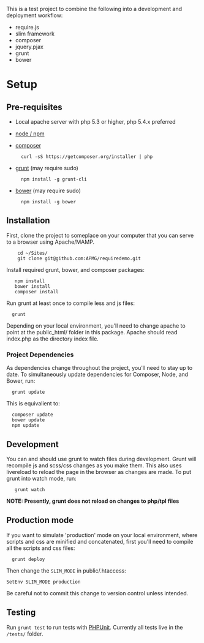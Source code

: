 This is a test project to combine the following into a development and deployment workflow:
* require.js
* slim framework
* composer
* jquery.pjax
* grunt
* bower


Setup
=====

Pre-requisites
--------------
* Local apache server with php 5.3 or higher, php 5.4.x preferred
* [node / npm](http://nodejs.org/download/)
* [composer](http://getcomposer.org/download/)
  
        curl -sS https://getcomposer.org/installer | php

* [grunt](http://gruntjs.com/getting-started) (may require sudo)

        npm install -g grunt-cli
        
* [bower](http://bower.io/) (may require sudo)

        npm install -g bower


Installation
------------
First, clone the project to someplace on your computer that you can serve to a browser using Apache/MAMP.
        
        cd ~/Sites/
        git clone git@github.com:APMG/requiredemo.git

Install required grunt, bower, and composer packages:
      
       npm install
       bower install
       composer install
       
Run grunt at least once to compile less and js files:
     
      grunt
      
Depending on your local environment, you'll need to change apache to point at the public_html/ folder in this package. Apache should read index.php as the directory index file. 

### Project Dependencies

As dependencies change throughout the project, you'll need to stay up to date. To simultaneously update dependencies for Composer, Node, and Bower, run:

      grunt update

This is equivalient to:

      composer update
      bower update
      npm update

Development
-----------
You can and should use grunt to watch files during development. Grunt will recompile js and scss/css changes as you make them. This also uses livereload to reload the page in the browser as changes are made.  To put grunt into watch mode, run: 
      
       grunt watch
       
**NOTE: Presently, grunt does not reload on changes to php/tpl files**       


Production mode
---------------
If you want to simulate 'production' mode on your local environment, where scripts and css are minified and concatenated, first you'll need to compile all the scripts and css files:
     
      grunt deploy

Then change the `SLIM_MODE` in public/.htaccess:

    SetEnv SLIM_MODE production 

Be careful not to commit this change to version control unless intended.

Testing
-------

Run `grunt test` to run tests with [PHPUnit](http://phpunit.de/manual/). Currently all tests live in the `/tests/` folder.
